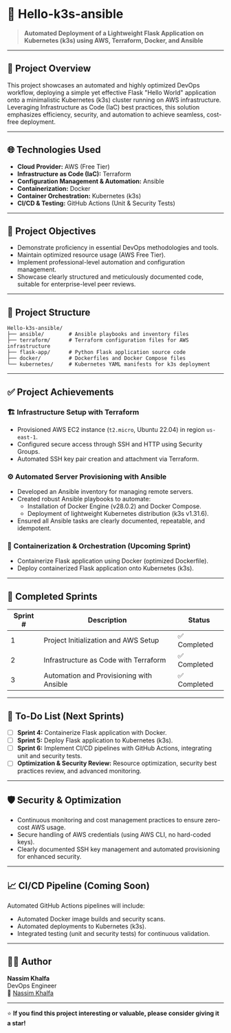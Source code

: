 # 🚀 Hello-k3s-ansible

> **Automated Deployment of a Lightweight Flask Application on Kubernetes (k3s) using AWS, Terraform, Docker, and Ansible**

---

## 📖 Project Overview

This project showcases an automated and highly optimized DevOps workflow, deploying a simple yet effective Flask "Hello World" application onto a minimalistic Kubernetes (k3s) cluster running on AWS infrastructure. Leveraging Infrastructure as Code (IaC) best practices, this solution emphasizes efficiency, security, and automation to achieve seamless, cost-free deployment.

---

## 🌐 Technologies Used

- **Cloud Provider:** AWS (Free Tier)
- **Infrastructure as Code (IaC):** Terraform
- **Configuration Management & Automation:** Ansible
- **Containerization:** Docker
- **Container Orchestration:** Kubernetes (k3s)
- **CI/CD & Testing:** GitHub Actions (Unit & Security Tests)

---

## 🎯 Project Objectives

- Demonstrate proficiency in essential DevOps methodologies and tools.
- Maintain optimized resource usage (AWS Free Tier).
- Implement professional-level automation and configuration management.
- Showcase clearly structured and meticulously documented code, suitable for enterprise-level peer reviews.

---

## 📂 Project Structure

```
Hello-k3s-ansible/
├── ansible/        # Ansible playbooks and inventory files
├── terraform/      # Terraform configuration files for AWS infrastructure
├── flask-app/      # Python Flask application source code
├── docker/         # Dockerfiles and Docker Compose files
└── kubernetes/     # Kubernetes YAML manifests for k3s deployment
```

---

## ✅ Project Achievements

### 🏗️ Infrastructure Setup with Terraform

- Provisioned AWS EC2 instance (`t2.micro`, Ubuntu 22.04) in region `us-east-1`.
- Configured secure access through SSH and HTTP using Security Groups.
- Automated SSH key pair creation and attachment via Terraform.

### ⚙️ Automated Server Provisioning with Ansible

- Developed an Ansible inventory for managing remote servers.
- Created robust Ansible playbooks to automate:
  - Installation of Docker Engine (v28.0.2) and Docker Compose.
  - Deployment of lightweight Kubernetes distribution (k3s v1.31.6).
- Ensured all Ansible tasks are clearly documented, repeatable, and idempotent.

### 🐳 Containerization & Orchestration (Upcoming Sprint)

- Containerize Flask application using Docker (optimized Dockerfile).
- Deploy containerized Flask application onto Kubernetes (k3s).

---

## 📌 Completed Sprints

| Sprint # | Description                                    | Status          |
|----------|------------------------------------------------|-----------------|
| 1        | Project Initialization and AWS Setup           | ✅ Completed    |
| 2        | Infrastructure as Code with Terraform          | ✅ Completed    |
| 3        | Automation and Provisioning with Ansible       | ✅ Completed    |

---

## 🚧 To-Do List (Next Sprints)

- [ ] **Sprint 4:** Containerize Flask application with Docker.
- [ ] **Sprint 5:** Deploy Flask application to Kubernetes (k3s).
- [ ] **Sprint 6:** Implement CI/CD pipelines with GitHub Actions, integrating unit and security tests.
- [ ] **Optimization & Security Review:** Resource optimization, security best practices review, and advanced monitoring.

---

## 🛡️ Security & Optimization

- Continuous monitoring and cost management practices to ensure zero-cost AWS usage.
- Secure handling of AWS credentials (using AWS CLI, no hard-coded keys).
- Clearly documented SSH key management and automated provisioning for enhanced security.

---

## 📈 CI/CD Pipeline (Coming Soon)

Automated GitHub Actions pipelines will include:

- Automated Docker image builds and security scans.
- Automated deployments to Kubernetes (k3s).
- Integrated testing (unit and security tests) for continuous validation.

---

## 🧑‍💻 Author

**Nassim Khalfa**  
DevOps Engineer  
🔗 [Nassim Khalfa](https://www.linkedin.com/in/nassim-khalfa)  

---

⭐ **If you find this project interesting or valuable, please consider giving it a star!**

